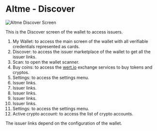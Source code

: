 # Altme - Discover

<div class="responsive-container">
  <div class="responsive-image-display">
    <img src="/img/ssi_screen/altme_discover.png" alt="Altme Discover Screen" style={{ width: '100%', height: 'auto' }} />
  </div>
  <div class="responsive-text-display">
    <p>This is the Discover screen of the wallet to access issuers.</p>
    <ol>
      <li>My Wallet: to access the main screen of the wallet with all verifiable credentials represented as cards.</li>
      <li>Discover: to access the issuer marketplace of the wallet to get all the issuer links.</li>
      <li>Scan: to open the wallet scanner.</li>
      <li>Buy coins: to access the <a href="https://wert.io">wert.io</a> exchange services to buy tokens and cryptos.</li>
      <li>Settings: to access the settings menu.</li>
      <li>Issuer links.</li>
      <li>Issuer links.</li>
      <li>Issuer links.</li>
      <li>Issuer links.</li>
      <li>Issuer links.</li>
      <li>Settings: to access the settings menu.</li>
      <li>Active crypto account: to access the list of crypto accounts.</li>
    </ol>
    <p>The issuer links depend on the configuration of the wallet.</p>
  </div>
</div>
